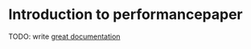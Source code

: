 # Introduction to performancepaper

TODO: write [great documentation](http://jacobian.org/writing/what-to-write/)
